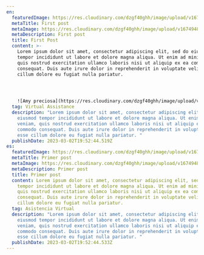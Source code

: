 ```yaml
---
en:
  featuredImage: https://res.cloudinary.com/dzgf40ghh/image/upload/v1674948769/cld-sample-4.jpg
  metaTitle: First post
  metaImage: https://res.cloudinary.com/dzgf40ghh/image/upload/v1674948769/cld-sample-4.jpg
  metaDescription: First post
  title: First Post
  content: >-
    Lorem ipsum dolor sit amet, consectetur adipiscing elit, sed do eiusmod
    tempor incididunt ut labore et dolore magna aliqua. Ut enim ad minim veniam,
    quis nostrud exercitation ullamco laboris nisi ut aliquip ex ea commodo
    consequat. Duis aute irure dolor in reprehenderit in voluptate velit esse
    cillum dolore eu fugiat nulla pariatur.




    ![Amy preciosa](https://res.cloudinary.com/dzgf40ghh/image/upload/v1676423596/WhatsApp_Image_2023-02-02_at_9.57.36_AM_lufbtn.jpg "Claro que yes")
  tag: Virtual Assistance
  description: "Lorem ipsum dolor sit amet, consectetur adipiscing elit, sed do
    eiusmod tempor incididunt ut labore et dolore magna aliqua. Ut enim ad minim
    veniam, quis nostrud exercitation ullamco laboris nisi ut aliquip ex ea
    commodo consequat. Duis aute irure dolor in reprehenderit in voluptate velit
    esse cillum dolore eu fugiat nulla pariatur. "
  publishDate: 2023-03-02T19:52:44.519Z
es:
  featuredImage: https://res.cloudinary.com/dzgf40ghh/image/upload/v1674948769/cld-sample-4.jpg
  metaTitle: Primer post
  metaImage: https://res.cloudinary.com/dzgf40ghh/image/upload/v1674948769/cld-sample-4.jpg
  metaDescription: Primer post
  title: Primer post
  content: Lorem ipsum dolor sit amet, consectetur adipiscing elit, sed do eiusmod
    tempor incididunt ut labore et dolore magna aliqua. Ut enim ad minim veniam,
    quis nostrud exercitation ullamco laboris nisi ut aliquip ex ea commodo
    consequat. Duis aute irure dolor in reprehenderit in voluptate velit esse
    cillum dolore eu fugiat nulla pariatur.
  tag: Asistencia Virtual
  description: "Lorem ipsum dolor sit amet, consectetur adipiscing elit, sed do
    eiusmod tempor incididunt ut labore et dolore magna aliqua. Ut enim ad minim
    veniam, quis nostrud exercitation ullamco laboris nisi ut aliquip ex ea
    commodo consequat. Duis aute irure dolor in reprehenderit in voluptate velit
    esse cillum dolore eu fugiat nulla pariatur. "
  publishDate: 2023-03-02T19:52:44.533Z
---
```

